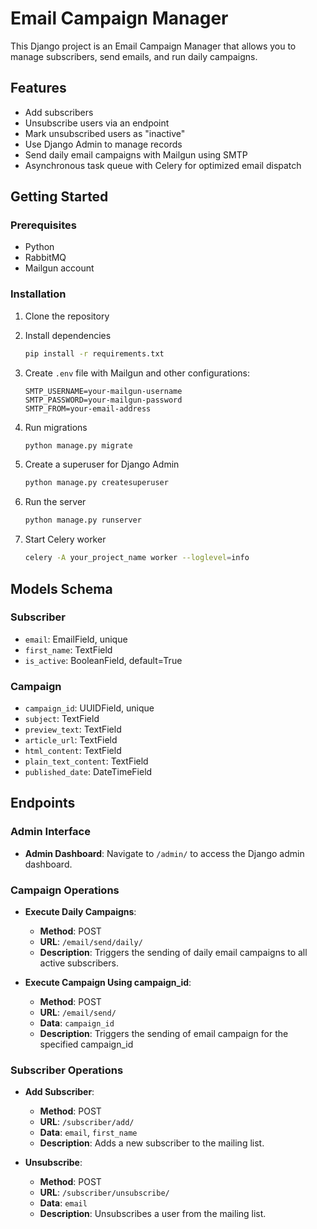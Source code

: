 # Email Campaign Manager

This Django project is an Email Campaign Manager that allows you to manage subscribers, send emails, and run daily campaigns.

## Features
- Add subscribers
- Unsubscribe users via an endpoint
- Mark unsubscribed users as "inactive"
- Use Django Admin to manage records
- Send daily email campaigns with Mailgun using SMTP
- Asynchronous task queue with Celery for optimized email dispatch

## Getting Started

### Prerequisites
- Python
- RabbitMQ
- Mailgun account

### Installation
1. Clone the repository

2. Install dependencies
   ```bash
   pip install -r requirements.txt
   ```

3. Create `.env` file with Mailgun and other configurations:
   ```env
   SMTP_USERNAME=your-mailgun-username
   SMTP_PASSWORD=your-mailgun-password
   SMTP_FROM=your-email-address
   ```

4. Run migrations
   ```bash
   python manage.py migrate
   ```

5. Create a superuser for Django Admin
   ```bash
   python manage.py createsuperuser
   ```

6. Run the server
   ```bash
   python manage.py runserver
   ```

7. Start Celery worker
   ```bash
   celery -A your_project_name worker --loglevel=info
   ```

## Models Schema
### Subscriber
- `email`: EmailField, unique
- `first_name`: TextField
- `is_active`: BooleanField, default=True

### Campaign
- `campaign_id`: UUIDField, unique
- `subject`: TextField
- `preview_text`: TextField
- `article_url`: TextField
- `html_content`: TextField
- `plain_text_content`: TextField
- `published_date`: DateTimeField

## Endpoints
### Admin Interface
- **Admin Dashboard**: Navigate to `/admin/` to access the Django admin dashboard.

### Campaign Operations
- **Execute Daily Campaigns**: 
  - **Method**: POST
  - **URL**: `/email/send/daily/`
  - **Description**: Triggers the sending of daily email campaigns to all active subscribers.

- **Execute Campaign Using campaign_id**:
  - **Method**: POST
  - **URL**: `/email/send/`
  - **Data**: `campaign_id`
  - **Description**: Triggers the sending of email campaign for the specified campaign_id


### Subscriber Operations
- **Add Subscriber**:
  - **Method**: POST
  - **URL**: `/subscriber/add/`
  - **Data**: `email`, `first_name`
  - **Description**: Adds a new subscriber to the mailing list.
  
- **Unsubscribe**:
  - **Method**: POST
  - **URL**: `/subscriber/unsubscribe/`
  - **Data**: `email`
  - **Description**: Unsubscribes a user from the mailing list.
